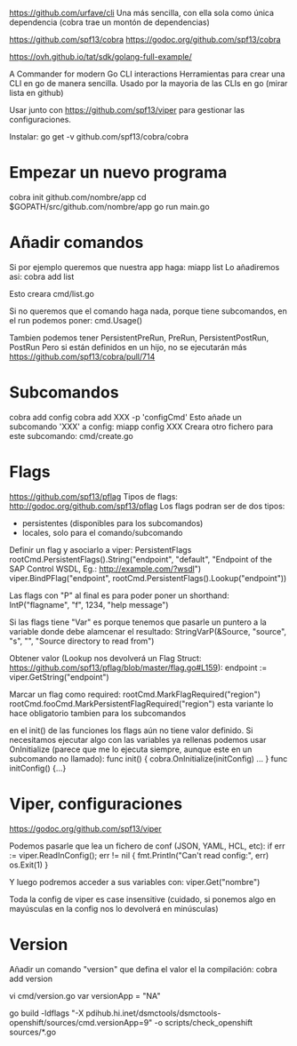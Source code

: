 https://github.com/urfave/cli
Una más sencilla, con ella sola como única dependencia (cobra trae un montón de dependencias)

https://github.com/spf13/cobra
https://godoc.org/github.com/spf13/cobra

https://ovh.github.io/tat/sdk/golang-full-example/

A Commander for modern Go CLI interactions
Herramientas para crear una CLI en go de manera sencilla.
Usado por la mayoria de las CLIs en go (mirar lista en github)

Usar junto con https://github.com/spf13/viper para gestionar las configuraciones.

Instalar:
go get -v github.com/spf13/cobra/cobra


# Empezar un nuevo programa
cobra init github.com/nombre/app
cd $GOPATH/src/github.com/nombre/app
go run main.go


# Añadir comandos
Si por ejemplo queremos que nuestra app haga:
miapp list
Lo añadiremos asi:
cobra add list

Esto creara cmd/list.go

Si no queremos que el comando haga nada, porque tiene subcomandos, en el run podemos poner:
cmd.Usage()

Tambien podemos tener PersistentPreRun, PreRun, PersistentPostRun, PostRun
Pero si están definidos en un hijo, no se ejecutarán más https://github.com/spf13/cobra/pull/714


# Subcomandos
cobra add config
cobra add XXX -p 'configCmd'
Esto añade un subcomando 'XXX' a config:
miapp config XXX
Creara otro fichero para este subcomando: cmd/create.go



# Flags
https://github.com/spf13/pflag
Tipos de flags: http://godoc.org/github.com/spf13/pflag
Los flags podran ser de dos tipos:
 - persistentes (disponibles para los subcomandos)
 - locales, solo para el comando/subcomando

Definir un flag y asociarlo a viper:
PersistentFlags
	rootCmd.PersistentFlags().String("endpoint", "default", "Endpoint of the SAP Control WSDL, Eg.: http://example.com/?wsdl")
	viper.BindPFlag("endpoint", rootCmd.PersistentFlags().Lookup("endpoint"))

Las flags con "P" al final es para poder poner un shorthand:
IntP("flagname", "f", 1234, "help message")

Si las flags tiene "Var" es porque tenemos que pasarle un puntero a la variable donde debe alamcenar el resultado:
StringVarP(&Source, "source", "s", "", "Source directory to read from")


Obtener valor (Lookup nos devolverá un Flag Struct: https://github.com/spf13/pflag/blob/master/flag.go#L159):
  endpoint := viper.GetString("endpoint")

Marcar un flag como required:
rootCmd.MarkFlagRequired("region")
rootCmd.fooCmd.MarkPersistentFlagRequired("region")
  esta variante lo hace obligatorio tambien para los subcomandos


en el init() de las funciones los flags aún no tiene valor definido.
Si necesitamos ejecutar algo con las variables ya rellenas podemos usar OnInitialize (parece que me lo ejecuta siempre, aunque este en un subcomando no llamado):
func init() {
	cobra.OnInitialize(initConfig)
  ...
}
func initConfig() {...}


# Viper, configuraciones
https://godoc.org/github.com/spf13/viper

Podemos pasarle que lea un fichero de conf (JSON, YAML, HCL, etc):
	if err := viper.ReadInConfig(); err != nil {
		fmt.Println("Can't read config:", err)
		os.Exit(1)
	}

Y luego podremos acceder a sus variables con:
viper.Get("nombre")

Toda la config de viper es case insensitive (cuidado, si ponemos algo en mayúsculas en la config nos lo devolverá en minúsculas)



# Version
Añadir un comando "version" que defina el valor el la compilación:
cobra add version

vi cmd/version.go
var versionApp = "NA"

go build -ldflags "-X pdihub.hi.inet/dsmctools/dsmctools-openshift/sources/cmd.versionApp=9" -o scripts/check_openshift  sources/*.go
